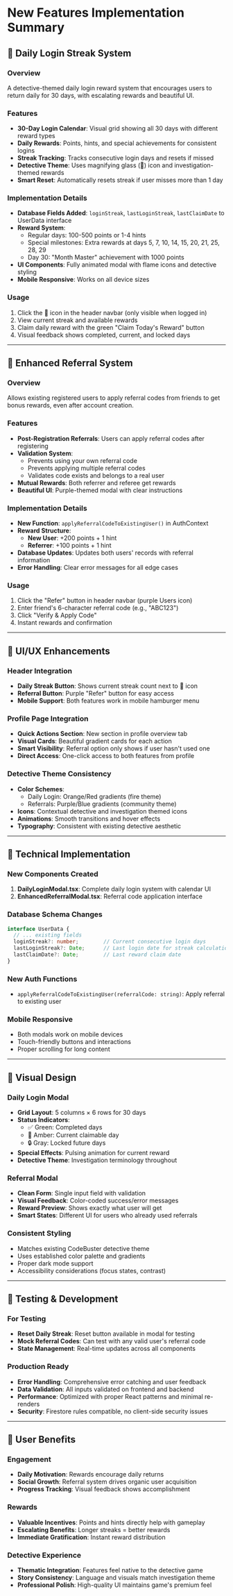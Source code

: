 # New Features Implementation Summary

## 🎯 Daily Login Streak System

### Overview
A detective-themed daily login reward system that encourages users to return daily for 30 days, with escalating rewards and beautiful UI.

### Features
- **30-Day Login Calendar**: Visual grid showing all 30 days with different reward types
- **Daily Rewards**: Points, hints, and special achievements for consistent logins
- **Streak Tracking**: Tracks consecutive login days and resets if missed
- **Detective Theme**: Uses magnifying glass (🎯) icon and investigation-themed rewards
- **Smart Reset**: Automatically resets streak if user misses more than 1 day

### Implementation Details
- **Database Fields Added**: `loginStreak`, `lastLoginStreak`, `lastClaimDate` to UserData interface
- **Reward System**: 
  - Regular days: 100-500 points or 1-4 hints
  - Special milestones: Extra rewards at days 5, 7, 10, 14, 15, 20, 21, 25, 28, 29
  - Day 30: "Month Master" achievement with 1000 points
- **UI Components**: Fully animated modal with flame icons and detective styling
- **Mobile Responsive**: Works on all device sizes

### Usage
1. Click the 🎯 icon in the header navbar (only visible when logged in)
2. View current streak and available rewards
3. Claim daily reward with the green "Claim Today's Reward" button
4. Visual feedback shows completed, current, and locked days

---

## 👥 Enhanced Referral System

### Overview
Allows existing registered users to apply referral codes from friends to get bonus rewards, even after account creation.

### Features
- **Post-Registration Referrals**: Users can apply referral codes after registering
- **Validation System**: 
  - Prevents using your own referral code
  - Prevents applying multiple referral codes
  - Validates code exists and belongs to a real user
- **Mutual Rewards**: Both referrer and referee get rewards
- **Beautiful UI**: Purple-themed modal with clear instructions

### Implementation Details
- **New Function**: `applyReferralCodeToExistingUser()` in AuthContext
- **Reward Structure**:
  - **New User**: +200 points + 1 hint
  - **Referrer**: +100 points + 1 hint
- **Database Updates**: Updates both users' records with referral information
- **Error Handling**: Clear error messages for all edge cases

### Usage
1. Click the "Refer" button in header navbar (purple Users icon)
2. Enter friend's 6-character referral code (e.g., "ABC123")
3. Click "Verify & Apply Code" 
4. Instant rewards and confirmation

---

## 🚀 UI/UX Enhancements

### Header Integration
- **Daily Streak Button**: Shows current streak count next to 🎯 icon
- **Referral Button**: Purple "Refer" button for easy access
- **Mobile Support**: Both features work in mobile hamburger menu

### Profile Page Integration
- **Quick Actions Section**: New section in profile overview tab
- **Visual Cards**: Beautiful gradient cards for each action
- **Smart Visibility**: Referral option only shows if user hasn't used one
- **Direct Access**: One-click access to both features from profile

### Detective Theme Consistency
- **Color Schemes**: 
  - Daily Login: Orange/Red gradients (fire theme)
  - Referrals: Purple/Blue gradients (community theme)
- **Icons**: Contextual detective and investigation themed icons
- **Animations**: Smooth transitions and hover effects
- **Typography**: Consistent with existing detective aesthetic

---

## 📱 Technical Implementation

### New Components Created
1. **DailyLoginModal.tsx**: Complete daily login system with calendar UI
2. **EnhancedReferralModal.tsx**: Referral code application interface

### Database Schema Changes
```typescript
interface UserData {
  // ... existing fields
  loginStreak?: number;        // Current consecutive login days
  lastLoginStreak?: Date;      // Last login date for streak calculation
  lastClaimDate?: Date;        // Last reward claim date
}
```

### New Auth Functions
- `applyReferralCodeToExistingUser(referralCode: string)`: Apply referral to existing user

### Mobile Responsive
- Both modals work on mobile devices
- Touch-friendly buttons and interactions
- Proper scrolling for long content

---

## 🎨 Visual Design

### Daily Login Modal
- **Grid Layout**: 5 columns × 6 rows for 30 days
- **Status Indicators**: 
  - ✅ Green: Completed days
  - 🎯 Amber: Current claimable day  
  - 🔒 Gray: Locked future days
- **Special Effects**: Pulsing animation for current reward
- **Detective Theme**: Investigation terminology throughout

### Referral Modal
- **Clean Form**: Single input field with validation
- **Visual Feedback**: Color-coded success/error messages
- **Reward Preview**: Shows exactly what user will get
- **Smart States**: Different UI for users who already used referrals

### Consistent Styling
- Matches existing CodeBuster detective theme
- Uses established color palette and gradients
- Proper dark mode support
- Accessibility considerations (focus states, contrast)

---

## 🔧 Testing & Development

### For Testing
- **Reset Daily Streak**: Reset button available in modal for testing
- **Mock Referral Codes**: Can test with any valid user's referral code
- **State Management**: Real-time updates across all components

### Production Ready
- **Error Handling**: Comprehensive error catching and user feedback
- **Data Validation**: All inputs validated on frontend and backend
- **Performance**: Optimized with proper React patterns and minimal re-renders
- **Security**: Firestore rules compatible, no client-side security issues

---

## 🎯 User Benefits

### Engagement
- **Daily Motivation**: Rewards encourage daily returns
- **Social Growth**: Referral system drives organic user acquisition
- **Progress Tracking**: Visual feedback shows accomplishment

### Rewards
- **Valuable Incentives**: Points and hints directly help with gameplay
- **Escalating Benefits**: Longer streaks = better rewards
- **Immediate Gratification**: Instant reward distribution

### Detective Experience
- **Thematic Integration**: Features feel native to the detective game
- **Story Consistency**: Language and visuals match investigation theme
- **Professional Polish**: High-quality UI maintains game's premium feel

